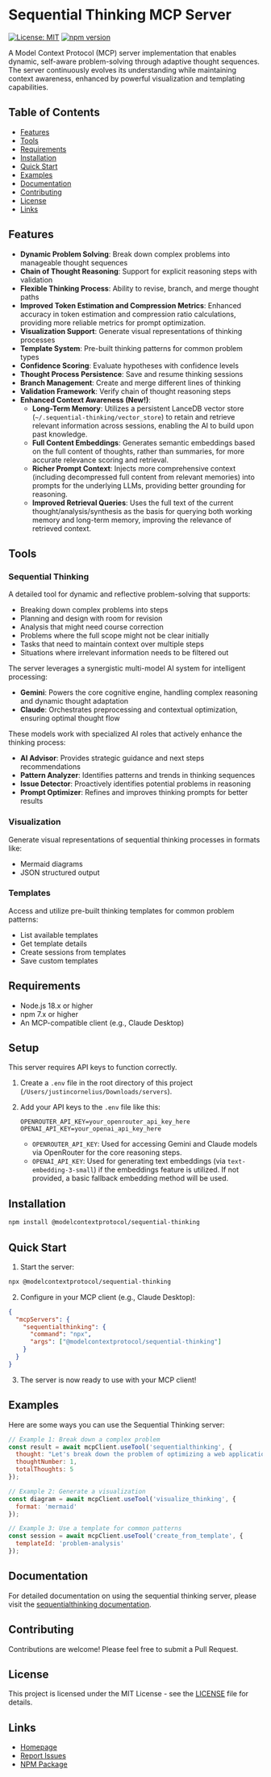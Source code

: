 # Sequential Thinking MCP Server

[![License: MIT](https://img.shields.io/badge/License-MIT-yellow.svg)](https://opensource.org/licenses/MIT)
[![npm version](https://badge.fury.io/js/server-sequential-thinking.svg)](https://www.npmjs.com/package/server-sequential-thinking)

A Model Context Protocol (MCP) server implementation that enables dynamic, self-aware problem-solving through adaptive thought sequences. The server continuously evolves its understanding while maintaining context awareness, enhanced by powerful visualization and templating capabilities.

## Table of Contents
- [Features](#features)
- [Tools](#tools)
- [Requirements](#requirements)
- [Installation](#installation)
- [Quick Start](#quick-start)
- [Examples](#examples)
- [Documentation](#documentation)
- [Contributing](#contributing)
- [License](#license)
- [Links](#links)

## Features

- **Dynamic Problem Solving**: Break down complex problems into manageable thought sequences
- **Chain of Thought Reasoning**: Support for explicit reasoning steps with validation
- **Flexible Thinking Process**: Ability to revise, branch, and merge thought paths
- **Improved Token Estimation and Compression Metrics**: Enhanced accuracy in token estimation and compression ratio calculations, providing more reliable metrics for prompt optimization.
- **Visualization Support**: Generate visual representations of thinking processes
- **Template System**: Pre-built thinking patterns for common problem types
- **Confidence Scoring**: Evaluate hypotheses with confidence levels
- **Thought Process Persistence**: Save and resume thinking sessions
- **Branch Management**: Create and merge different lines of thinking
- **Validation Framework**: Verify chain of thought reasoning steps
- **Enhanced Context Awareness (New!)**:
    - **Long-Term Memory**: Utilizes a persistent LanceDB vector store (`~/.sequential-thinking/vector_store`) to retain and retrieve relevant information across sessions, enabling the AI to build upon past knowledge.
    - **Full Content Embeddings**: Generates semantic embeddings based on the full content of thoughts, rather than summaries, for more accurate relevance scoring and retrieval.
    - **Richer Prompt Context**: Injects more comprehensive context (including decompressed full content from relevant memories) into prompts for the underlying LLMs, providing better grounding for reasoning.
    - **Improved Retrieval Queries**: Uses the full text of the current thought/analysis/synthesis as the basis for querying both working memory and long-term memory, improving the relevance of retrieved context.

## Tools

### Sequential Thinking
A detailed tool for dynamic and reflective problem-solving that supports:

- Breaking down complex problems into steps
- Planning and design with room for revision
- Analysis that might need course correction
- Problems where the full scope might not be clear initially
- Tasks that need to maintain context over multiple steps
- Situations where irrelevant information needs to be filtered out

The server leverages a synergistic multi-model AI system for intelligent processing:

- **Gemini**: Powers the core cognitive engine, handling complex reasoning and dynamic thought adaptation
- **Claude**: Orchestrates preprocessing and contextual optimization, ensuring optimal thought flow

These models work with specialized AI roles that actively enhance the thinking process:

- **AI Advisor**: Provides strategic guidance and next steps recommendations
- **Pattern Analyzer**: Identifies patterns and trends in thinking sequences
- **Issue Detector**: Proactively identifies potential problems in reasoning
- **Prompt Optimizer**: Refines and improves thinking prompts for better results

### Visualization
Generate visual representations of sequential thinking processes in formats like:
- Mermaid diagrams
- JSON structured output

### Templates
Access and utilize pre-built thinking templates for common problem patterns:
- List available templates
- Get template details
- Create sessions from templates
- Save custom templates

## Requirements

- Node.js 18.x or higher
- npm 7.x or higher
- An MCP-compatible client (e.g., Claude Desktop)

## Setup

This server requires API keys to function correctly.

1.  Create a `.env` file in the root directory of this project (`/Users/justincornelius/Downloads/servers`).
2.  Add your API keys to the `.env` file like this:

    ```
    OPENROUTER_API_KEY=your_openrouter_api_key_here
    OPENAI_API_KEY=your_openai_api_key_here
    ```

    *   `OPENROUTER_API_KEY`: Used for accessing Gemini and Claude models via OpenRouter for the core reasoning steps.
    *   `OPENAI_API_KEY`: Used for generating text embeddings (via `text-embedding-3-small`) if the embeddings feature is utilized. If not provided, a basic fallback embedding method will be used.

## Installation

```bash
npm install @modelcontextprotocol/sequential-thinking
```

## Quick Start

1. Start the server:
```bash
npx @modelcontextprotocol/sequential-thinking
```

2. Configure in your MCP client (e.g., Claude Desktop):
```json
{
  "mcpServers": {
    "sequentialthinking": {
      "command": "npx",
      "args": ["@modelcontextprotocol/sequential-thinking"]
    }
  }
}
```

3. The server is now ready to use with your MCP client!

## Examples

Here are some ways you can use the Sequential Thinking server:

```javascript
// Example 1: Break down a complex problem
const result = await mcpClient.useTool('sequentialthinking', {
  thought: "Let's break down the problem of optimizing a web application",
  thoughtNumber: 1,
  totalThoughts: 5
});

// Example 2: Generate a visualization
const diagram = await mcpClient.useTool('visualize_thinking', {
  format: 'mermaid'
});

// Example 3: Use a template for common patterns
const session = await mcpClient.useTool('create_from_template', {
  templateId: 'problem-analysis'
});
```

## Documentation

For detailed documentation on using the sequential thinking server, please visit the [sequentialthinking documentation](src/sequentialthinking/README.md).

## Contributing

Contributions are welcome! Please feel free to submit a Pull Request.

## License

This project is licensed under the MIT License - see the [LICENSE](LICENSE) file for details.

## Links

- [Homepage](https://modelcontextprotocol.io)
- [Report Issues](https://github.com/spotty118/servers/issues)
- [NPM Package](https://www.npmjs.com/package/server-sequential-thinking)
